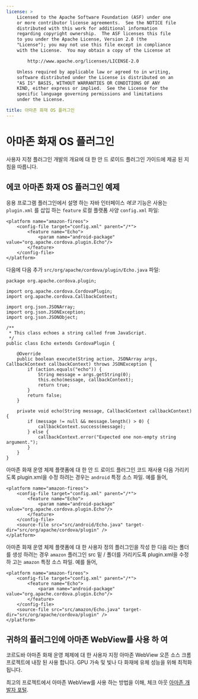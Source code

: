 ```yaml
---
license: >
    Licensed to the Apache Software Foundation (ASF) under one
    or more contributor license agreements.  See the NOTICE file
    distributed with this work for additional information
    regarding copyright ownership.  The ASF licenses this file
    to you under the Apache License, Version 2.0 (the
    "License"); you may not use this file except in compliance
    with the License.  You may obtain a copy of the License at

        http://www.apache.org/licenses/LICENSE-2.0

    Unless required by applicable law or agreed to in writing,
    software distributed under the License is distributed on an
    "AS IS" BASIS, WITHOUT WARRANTIES OR CONDITIONS OF ANY
    KIND, either express or implied.  See the License for the
    specific language governing permissions and limitations
    under the License.

title: 아마존 화재 OS 플러그인
---
```


# 아마존 화재 OS 플러그인

사용자 지정 플러그인 개발의 개요에 대 한 안 드 로이드 플러그인 가이드에 제공 된 지침을 따릅니다.

## 에코 아마존 화재 OS 플러그인 예제

응용 프로그램 플러그인에서 설명 하는 자바 인터페이스 *에코* 기능은 사용는 `plugin.xml` 를 삽입 하는 `feature` 로컬 플랫폼 사양 `config.xml` 파일:

    <platform name="amazon-fireos">
        <config-file target="config.xml" parent="/*">
            <feature name="Echo">
                <param name="android-package" value="org.apache.cordova.plugin.Echo"/>
            </feature>
        </config-file>
    </platform>
    

다음에 다음 추가 `src/org/apache/cordova/plugin/Echo.java` 파일:

    package org.apache.cordova.plugin;
    
    import org.apache.cordova.CordovaPlugin;
    import org.apache.cordova.CallbackContext;
    
    import org.json.JSONArray;
    import org.json.JSONException;
    import org.json.JSONObject;
    
    /**
     * This class echoes a string called from JavaScript.
     */
    public class Echo extends CordovaPlugin {
    
        @Override
        public boolean execute(String action, JSONArray args, CallbackContext callbackContext) throws JSONException {
            if (action.equals("echo")) {
                String message = args.getString(0);
                this.echo(message, callbackContext);
                return true;
            }
            return false;
        }
    
        private void echo(String message, CallbackContext callbackContext) {
            if (message != null && message.length() > 0) {
                callbackContext.success(message);
            } else {
                callbackContext.error("Expected one non-empty string argument.");
            }
        }
    }
    

아마존 화재 운영 체제 플랫폼에 대 한 안 드 로이드 플러그인 코드 재사용 다음 가리키도록 plugin.xml을 수정 하려는 경우는 `android` 특정 소스 파일. 예를 들어,

    <platform name="amazon-fireos">
        <config-file target="config.xml" parent="/*">
            <feature name="Echo">
                <param name="android-package" value="org.apache.cordova.plugin.Echo"/>
            </feature>
        </config-file>
        <source-file src="src/android/Echo.java" target-dir="src/org/apache/cordova/plugin" />
    </platform>
    

아마존 화재 운영 체제 플랫폼에 대 한 사용자 정의 플러그인을 작성 한 다음 라는 폴더를 생성 하려는 경우 `amazon` 플러그인 src 밑 / 폴더를 가리키도록 plugin.xml을 수정 하 고는 `amazon` 특정 소스 파일. 예를 들어,

    <platform name="amazon-fireos">
        <config-file target="config.xml" parent="/*">
            <feature name="Echo">
                <param name="android-package" value="org.apache.cordova.plugin.Echo"/>
            </feature>
        </config-file>
        <source-file src="src/amazon/Echo.java" target-dir="src/org/apache/cordova/plugin" />
    </platform>
    

## 귀하의 플러그인에 아마존 WebView를 사용 하 여

코르도바 아마존 화재 운영 체제에 대 한 사용자 지정 아마존 WebView 오픈 소스 크롬 프로젝트에 내장 된 사용 합니다. GPU 가속 및 빛나 다 화재에 유체 성능을 위해 최적화 됩니다.

최고의 프로젝트에서 아마존 WebView를 사용 하는 방법을 이해, 체크 아웃 [아마존 개발자 포털][1].

 [1]: https://developer.amazon.com/sdk/fire/IntegratingAWV.html